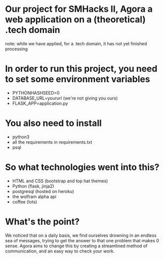 # Our project for SMHacks II, Agora a web application on a (theoretical) .tech domain
note: while we have applied, for a .tech domain, it has not yet finished processing

# In order to run this project, you need to set some environment variables
- PYTHONHASHSEED=0
- DATABASE_URL=yoururl (we're not giving you ours)
- FLASK_APP=application.py

# You also need to install
- python3
- all the requirements in requirements.txt
- psql

# So what technologies went into this?
- HTML and CSS (bootstrap and top hat themes)
- Python (flask, jinja2)
- postgresql (hosted on heroku)
- the wolfram alpha api
- coffee (lots)

# What's the point?
We noticed that on a daily basis, we find ourselves drowning in an endless sea of messages, trying to get the answer to that one problem that makes 0 sense. Agora aims to change this by creating a streamlined method of communication, and an easy way to check your work.

